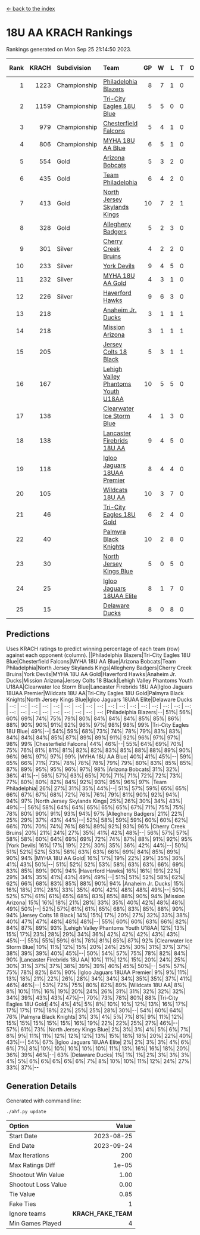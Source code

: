 [<- back to the index](readme.md)
# 18U AA KRACH Rankings
Rankings generated on Mon Sep 25 21:14:50 2023.

Rank|KRACH|Subdivision|Team|GP|W|L|T|OTW|OTL|SoS|Exp Wins|Win Diff
---:|---:|:---|:---|---:|---:|---:|---:|---:|---:|---:|---:|---:
1|1223|Championship|[Philadelphia Blazers](https://gamesheetstats.com/seasons/3659/teams/140765/schedule)|8|7|1|0|0|1|334|7.8|-0.0
2|1159|Championship|[Tri-City Eagles 18U Blue](https://gamesheetstats.com/seasons/3659/teams/140769/schedule)|5|5|0|0|1|0|169|5.9|0.0
3|979|Championship|[Chesterfield Falcons](https://gamesheetstats.com/seasons/3659/teams/143454/schedule)|5|4|1|0|1|0|467|4.8|-0.0
4|806|Championship|[MYHA 18U AA Blue](https://gamesheetstats.com/seasons/3659/teams/140759/schedule)|6|5|1|0|0|0|267|5.8|-0.0
5|554|Gold|[Arizona Bobcats](https://gamesheetstats.com/seasons/3659/teams/143450/schedule)|5|3|2|0|0|0|558|3.8|-0.0
6|435|Gold|[Team Philadelphia](https://gamesheetstats.com/seasons/3659/teams/140768/schedule)|6|4|2|0|0|0|394|4.8|-0.0
7|413|Gold|[North Jersey Skylands Kings](https://gamesheetstats.com/seasons/3659/teams/140763/schedule)|10|7|2|1|1|0|268|8.7|0.0
8|328|Gold|[Allegheny Badgers](https://gamesheetstats.com/seasons/3659/teams/143448/schedule)|5|2|3|0|0|0|598|2.8|-0.0
9|301|Silver|[Cherry Creek Bruins](https://gamesheetstats.com/seasons/3659/teams/143451/schedule)|4|2|2|0|0|0|491|2.9|0.0
10|233|Silver|[York Devils](https://gamesheetstats.com/seasons/3659/teams/140772/schedule)|9|4|5|0|1|0|481|4.8|-0.0
11|232|Silver|[MYHA 18U AA Gold](https://gamesheetstats.com/seasons/3659/teams/140760/schedule)|4|3|1|0|1|1|124|3.9|0.0
12|226|Silver|[Haverford Hawks](https://gamesheetstats.com/seasons/3659/teams/140752/schedule)|9|6|3|0|1|2|216|6.9|0.0
13|218||[Anaheim Jr. Ducks](https://gamesheetstats.com/seasons/3659/teams/143456/schedule)|3|1|1|1|0|0|218|2.7|0.0
14|218||[Mission Arizona](https://gamesheetstats.com/seasons/3659/teams/143449/schedule)|3|1|1|1|0|0|218|2.7|0.0
15|205||[Jersey Colts 18 Black](https://gamesheetstats.com/seasons/3659/teams/140756/schedule)|5|3|1|1|0|0|136|4.7|0.0
16|167||[Lehigh Valley Phantoms Youth U18AA](https://gamesheetstats.com/seasons/3659/teams/140758/schedule)|10|5|5|0|0|1|199|5.9|0.0
17|138||[Clearwater Ice Storm Blue](https://gamesheetstats.com/seasons/3659/teams/143452/schedule)|4|1|3|0|1|1|406|1.8|-0.0
18|138||[Lancaster Firebrids 18U AA](https://gamesheetstats.com/seasons/3659/teams/140757/schedule)|9|4|5|0|1|1|372|4.9|0.0
19|118||[Igloo Jaguars 18UAA Premier](https://gamesheetstats.com/seasons/3659/teams/140755/schedule)|8|4|4|0|0|0|293|4.9|0.0
20|105||[Wildcats 18U AA](https://gamesheetstats.com/seasons/3659/teams/140771/schedule)|10|3|7|0|0|0|330|3.9|0.0
21|46||[Tri-City Eagles 18U Gold](https://gamesheetstats.com/seasons/3659/teams/140770/schedule)|6|2|4|0|0|1|124|2.9|0.0
22|40||[Palmyra Black Knights](https://gamesheetstats.com/seasons/3659/teams/140764/schedule)|10|2|8|0|1|0|286|2.9|0.0
23|30||[North Jersey Kings Blue](https://gamesheetstats.com/seasons/3659/teams/140762/schedule)|5|0|5|0|0|0|289|0.9|0.0
24|25||[Igloo Jaguars 18UAA Elite](https://gamesheetstats.com/seasons/3659/teams/140753/schedule)|8|1|7|0|0|0|173|1.9|0.0
25|15||[Delaware Ducks](https://gamesheetstats.com/seasons/3659/teams/140751/schedule)|8|0|8|0|0|0|295|0.9|0.0

## Predictions
Uses KRACH ratings to predict winning percentage of each team (row) against each opponent (column).
||Philadelphia Blazers|Tri-City Eagles 18U Blue|Chesterfield Falcons|MYHA 18U AA Blue|Arizona Bobcats|Team Philadelphia|North Jersey Skylands Kings|Allegheny Badgers|Cherry Creek Bruins|York Devils|MYHA 18U AA Gold|Haverford Hawks|Anaheim Jr. Ducks|Mission Arizona|Jersey Colts 18 Black|Lehigh Valley Phantoms Youth U18AA|Clearwater Ice Storm Blue|Lancaster Firebrids 18U AA|Igloo Jaguars 18UAA Premier|Wildcats 18U AA|Tri-City Eagles 18U Gold|Palmyra Black Knights|North Jersey Kings Blue|Igloo Jaguars 18UAA Elite|Delaware Ducks
| --: | --: | --: | --: | --: | --: | --: | --: | --: | --: | --: | --: | --: | --: | --: | --: | --: | --: | --: | --: | --: | --: | --: | --: | --: | --: 
|Philadelphia Blazers|--| 51%| 56%| 60%| 69%| 74%| 75%| 79%| 80%| 84%| 84%| 84%| 85%| 85%| 86%| 88%| 90%| 90%| 91%| 92%| 96%| 97%| 98%| 98%| 99%
|Tri-City Eagles 18U Blue| 49%|--| 54%| 59%| 68%| 73%| 74%| 78%| 79%| 83%| 83%| 84%| 84%| 84%| 85%| 87%| 89%| 89%| 91%| 92%| 96%| 97%| 97%| 98%| 99%
|Chesterfield Falcons| 44%| 46%|--| 55%| 64%| 69%| 70%| 75%| 76%| 81%| 81%| 81%| 82%| 82%| 83%| 85%| 88%| 88%| 89%| 90%| 96%| 96%| 97%| 97%| 99%
|MYHA 18U AA Blue| 40%| 41%| 45%|--| 59%| 65%| 66%| 71%| 73%| 78%| 78%| 78%| 79%| 79%| 80%| 83%| 85%| 85%| 87%| 89%| 95%| 95%| 96%| 97%| 98%
|Arizona Bobcats| 31%| 32%| 36%| 41%|--| 56%| 57%| 63%| 65%| 70%| 71%| 71%| 72%| 72%| 73%| 77%| 80%| 80%| 82%| 84%| 92%| 93%| 95%| 96%| 97%
|Team Philadelphia| 26%| 27%| 31%| 35%| 44%|--| 51%| 57%| 59%| 65%| 65%| 66%| 67%| 67%| 68%| 72%| 76%| 76%| 79%| 81%| 90%| 92%| 94%| 94%| 97%
|North Jersey Skylands Kings| 25%| 26%| 30%| 34%| 43%| 49%|--| 56%| 58%| 64%| 64%| 65%| 65%| 65%| 67%| 71%| 75%| 75%| 78%| 80%| 90%| 91%| 93%| 94%| 97%
|Allegheny Badgers| 21%| 22%| 25%| 29%| 37%| 43%| 44%|--| 52%| 58%| 59%| 59%| 60%| 60%| 62%| 66%| 70%| 70%| 74%| 76%| 88%| 89%| 92%| 93%| 96%
|Cherry Creek Bruins| 20%| 21%| 24%| 27%| 35%| 41%| 42%| 48%|--| 56%| 57%| 57%| 58%| 58%| 60%| 64%| 69%| 69%| 72%| 74%| 87%| 88%| 91%| 92%| 95%
|York Devils| 16%| 17%| 19%| 22%| 30%| 35%| 36%| 42%| 44%|--| 50%| 51%| 52%| 52%| 53%| 58%| 63%| 63%| 66%| 69%| 84%| 85%| 89%| 90%| 94%
|MYHA 18U AA Gold| 16%| 17%| 19%| 22%| 29%| 35%| 36%| 41%| 43%| 50%|--| 51%| 52%| 52%| 53%| 58%| 63%| 63%| 66%| 69%| 83%| 85%| 89%| 90%| 94%
|Haverford Hawks| 16%| 16%| 19%| 22%| 29%| 34%| 35%| 41%| 43%| 49%| 49%|--| 51%| 51%| 52%| 58%| 62%| 62%| 66%| 68%| 83%| 85%| 88%| 90%| 94%
|Anaheim Jr. Ducks| 15%| 16%| 18%| 21%| 28%| 33%| 35%| 40%| 42%| 48%| 48%| 49%|--| 50%| 52%| 57%| 61%| 61%| 65%| 68%| 83%| 85%| 88%| 90%| 94%
|Mission Arizona| 15%| 16%| 18%| 21%| 28%| 33%| 35%| 40%| 42%| 48%| 48%| 49%| 50%|--| 52%| 57%| 61%| 61%| 65%| 68%| 83%| 85%| 88%| 90%| 94%
|Jersey Colts 18 Black| 14%| 15%| 17%| 20%| 27%| 32%| 33%| 38%| 40%| 47%| 47%| 48%| 48%| 48%|--| 55%| 60%| 60%| 63%| 66%| 82%| 84%| 87%| 89%| 93%
|Lehigh Valley Phantoms Youth U18AA| 12%| 13%| 15%| 17%| 23%| 28%| 29%| 34%| 36%| 42%| 42%| 42%| 43%| 43%| 45%|--| 55%| 55%| 59%| 61%| 78%| 81%| 85%| 87%| 92%
|Clearwater Ice Storm Blue| 10%| 11%| 12%| 15%| 20%| 24%| 25%| 30%| 31%| 37%| 37%| 38%| 39%| 39%| 40%| 45%|--| 50%| 54%| 57%| 75%| 78%| 82%| 84%| 90%
|Lancaster Firebrids 18U AA| 10%| 11%| 12%| 15%| 20%| 24%| 25%| 30%| 31%| 37%| 37%| 38%| 39%| 39%| 40%| 45%| 50%|--| 54%| 57%| 75%| 78%| 82%| 84%| 90%
|Igloo Jaguars 18UAA Premier|  9%|  9%| 11%| 13%| 18%| 21%| 22%| 26%| 28%| 34%| 34%| 34%| 35%| 35%| 37%| 41%| 46%| 46%|--| 53%| 72%| 75%| 80%| 82%| 89%
|Wildcats 18U AA|  8%|  8%| 10%| 11%| 16%| 19%| 20%| 24%| 26%| 31%| 31%| 32%| 32%| 32%| 34%| 39%| 43%| 43%| 47%|--| 70%| 73%| 78%| 80%| 88%
|Tri-City Eagles 18U Gold|  4%|  4%|  4%|  5%|  8%| 10%| 10%| 12%| 13%| 16%| 17%| 17%| 17%| 17%| 18%| 22%| 25%| 25%| 28%| 30%|--| 54%| 60%| 64%| 76%
|Palmyra Black Knights|  3%|  3%|  4%|  5%|  7%|  8%|  9%| 11%| 12%| 15%| 15%| 15%| 15%| 15%| 16%| 19%| 22%| 22%| 25%| 27%| 46%|--| 57%| 61%| 73%
|North Jersey Kings Blue|  2%|  3%|  3%|  4%|  5%|  6%|  7%|  8%|  9%| 11%| 11%| 12%| 12%| 12%| 13%| 15%| 18%| 18%| 20%| 22%| 40%| 43%|--| 54%| 67%
|Igloo Jaguars 18UAA Elite|  2%|  2%|  3%|  3%|  4%|  6%|  6%|  7%|  8%| 10%| 10%| 10%| 10%| 10%| 11%| 13%| 16%| 16%| 18%| 20%| 36%| 39%| 46%|--| 63%
|Delaware Ducks|  1%|  1%|  1%|  2%|  3%|  3%|  3%|  4%|  5%|  6%|  6%|  6%|  6%|  6%|  7%|  8%| 10%| 10%| 11%| 12%| 24%| 27%| 33%| 37%|--

## Generation Details

Generated with command line:
```
./ahf.py update
```

| Option | Value |
| :----- | ----: |
| Start Date | 2023-08-25 |
| End Date | 2023-09-24 |
| Max Iterations | 200 |
| Max Ratings Diff | 1e-05 |
| Shootout Win Value | 1.00 |
| Shootout Loss Value | 0.00 |
| Tie Value | 0.85 |
| Fake Ties | 1 |
| Ignore teams | __KRACH_FAKE_TEAM__ |
| Min Games Played | 4 |

